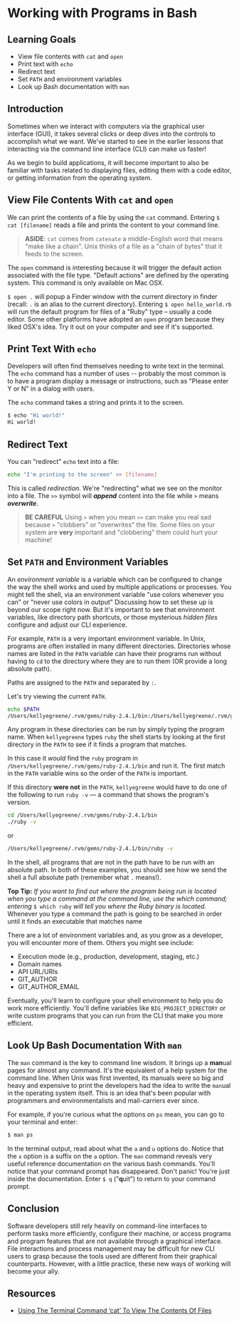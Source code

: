 # Working with Programs in Bash

## Learning Goals

* View file contents with `cat` and `open`
* Print text with `echo`
* Redirect text
* Set `PATH` and environment variables
* Look up Bash documentation with `man`

## Introduction

Sometimes when we interact with computers via the graphical user interface
(GUI), it takes several clicks or deep dives into the controls to accomplish
what we want. We've started to see in the earlier lessons that interacting via
the command line interface (CLI) can make us faster!

As we begin to build applications, it will become important to also
be familiar with tasks related to displaying files, editing them with
a code editor, or getting information from the operating system.

## View File Contents With `cat` and `open`

We can print the contents of a file by using the `cat` command. Entering `$ cat
[filename]` reads a file and prints the content to your
command line.

> **ASIDE**: `cat` comes from `catenate` a middle-English word that means "make like a chain".
> Unix thinks of a file as a "chain of bytes" that it feeds to the screen.

The `open` command is interesting because it will trigger the default action
associated with the file type. "Default actions" are defined by the operating
system. This command is only available on Mac OSX.

`$ open .` will popup a Finder window with the
current directory in finder (recall: `.` is an alias to the current directory).
Entering `$ open hello_world.rb` will run the default program for files of
a "Ruby" type – usually a code editor. Some other platforms have adopted
an `open` program because they liked OSX's idea. Try it out on your computer
and see if it's supported.

## Print Text With `echo`

Developers will often find themselves needing to write text in the terminal. The
`echo` command has a number of uses -- probably the most common is to have a
program display a message or instructions, such as "Please enter Y or N" in
a dialog with users.

The `echo` command takes a string and prints it to the screen.

```bash
$ echo "Hi world!"
Hi world!
```

## Redirect Text

You can "redirect" `echo` text into a file:

```bash
echo "I'm printing to the screen" >> [filename]
```

This is called _redirection_. We're "redirecting" what we see on the monitor
into a file. The `>>` symbol will ***append*** content into the file while `>` means
***overwrite***.

> **BE CAREFUL** Using `>` when you mean `>>` can make you real sad because
> `>` "clobbers" or "overwrites" the file. Some files on your system are **very**
> important and "clobbering" them could hurt your machine!

## Set `PATH` and Environment Variables

An _environment variable_ is a variable which can be configured to change the
way the shell works and used by multiple applications or processes. You might
tell the shell, via an environment variable "use colors whenever you can" or
"never use colors in output" Discussing how to set these up is beyond our scope
right now. But it's important to see that environment variables, like directory
path shortcuts, or those mysterious _hidden files_ configure and adjust our CLI
experience.

For example, `PATH` is a very important environment variable. In Unix, programs
are often installed in many different directories. Directories whose names are
listed in the `PATH` variable can have their programs run without having to `cd`
to the directory where they are to run them (OR provide a long absolute path).

Paths are assigned to the `PATH` and separated by `:`.

Let's try viewing the current `PATH`.

```bash
echo $PATH
/Users/kellyegreene/.rvm/gems/ruby-2.4.1/bin:/Users/kellyegreene/.rvm/gems/ruby-2.4.1@global/bin:/Users/kellyegreene/.rvm/rubies/ruby-2.4.1/bin:/Users/kellyegreene/.nvm/versions/node/v8.9.4/bin:/Applications/Postgres.app/Contents/Versions/9.4/bin:/usr/local/share/npm/lib/node_modules/grunt-cli/bin:/usr/local:/usr/local/bin:/usr/local/sbin:/usr/bin:/usr/local/bin:/usr/local/bin:/usr/bin:/bin:/usr/sbin:/sbin:/Users/kellyegreene/Library/Android/sdk/tools:/Users/kellyegreene/Library/Android/sdk/platform-tools:/Users/kellyegreene/Library/Android/sdk/tools:/Users/kellyegreene/Library/Android/sdk/platform-tools:/Users/kellyegreene/.rvm/bin
```

Any program in these directories can be run by simply typing the program name.
When `kellyegreene` types `ruby` the shell starts by looking at the first
directory in the `PATH` to see if it finds a program that matches.

In this case it _would_ find the `ruby` program in
`/Users/kellyegreene/.rvm/gems/ruby-2.4.1/bin` and run it. The first match in
the `PATH` variable wins so the order of the `PATH` is important.

If this directory **were not** in the `PATH`, `kellyegreene` would have to do
one of the following to run `ruby -v` &mdash; a command that shows the program's
version.

```bash
cd /Users/kellyegreene/.rvm/gems/ruby-2.4.1/bin
./ruby -v
```

or

```bash
/Users/kellyegreene/.rvm/gems/ruby-2.4.1/bin/ruby -v
```

In the shell, all programs that are not in the path have to be run with an
absolute path. In both of these examples, you should see how we send the
shell a full absolute path (remember what `.` means!).

**Top Tip:** *If you want to find out where the program being run is located
when you type a command at the command line, use the which command; entering* `$
which ruby` *will tell you where the Ruby binary is located.* Whenever you type
a command the path is going to be searched in order until it finds an executable
that matches name

There are a lot of environment variables and, as you grow as a developer, you
will encounter more of them. Others you might see include:

* Execution mode (e.g., production, development, staging, etc.)
* Domain names
* API URL/URIs
* GIT_AUTHOR
* GIT_AUTHOR_EMAIL

Eventually, you'll learn to configure your shell environment to help you do work
more efficiently. You'll define variables like `BIG_PROJECT_DIRECTORY` or write
custom programs that you can run from the CLI that make you more efficient.

## Look Up Bash Documentation With `man`

The `man` command is the key to command line wisdom. It brings up a **man**ual
pages for almost any command. It's the equivalent of a help system for the
command line. When Unix was first invented, its manuals were so big and heavy
and expensive to print the developers had the idea to write the `man`ual
in the operating system itself. This is an idea that's been popular with programmers
and environmentalists and mail-carriers ever since.

For example, if you're curious what the options on `ps` mean, you can go to your
terminal and enter:

```bash
$ man ps
```

In the terminal output, read about what the `a` and `u` options do. Notice that
the `x` option is a suffix on the `a` option. The `man` command reveals very
useful reference documentation on the various bash commands. You'll notice that
your command prompt has disappeared. Don't panic! You're just inside the
documentation. Enter `$ q` ("**q**uit") to return to your command prompt.

## Conclusion

Software developers still rely heavily on command-line interfaces to perform
tasks more efficiently, configure their machine, or access programs and program
features that are not available through a graphical interface. File interactions
and process management may be difficult for new CLI users to grasp because the
tools used are different from their graphical counterparts. However, with a
little practice, these new ways of working will become your ally.

## Resources

* [Using The Terminal Command ‘cat’ To View The Contents Of Files](http://www.mactricksandtips.com/2012/07/using-the-terminal-command-cat-to-view-the-contents-of-files.html)
